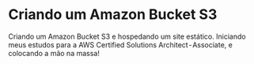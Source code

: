 # Criando um Amazon Bucket S3
Criando um Amazon Bucket S3 e hospedando um site estático.
Iniciando meus estudos para a AWS Certified Solutions Architect - Associate, e colocando a mão na massa!
